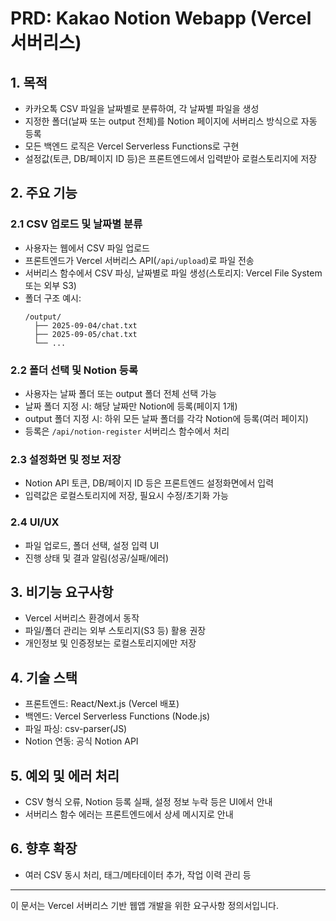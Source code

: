 # PRD: Kakao Notion Webapp (Vercel 서버리스)

## 1. 목적
- 카카오톡 CSV 파일을 날짜별로 분류하여, 각 날짜별 파일을 생성
- 지정한 폴더(날짜 또는 output 전체)를 Notion 페이지에 서버리스 방식으로 자동 등록
- 모든 백엔드 로직은 Vercel Serverless Functions로 구현
- 설정값(토큰, DB/페이지 ID 등)은 프론트엔드에서 입력받아 로컬스토리지에 저장

## 2. 주요 기능

### 2.1 CSV 업로드 및 날짜별 분류
- 사용자는 웹에서 CSV 파일 업로드
- 프론트엔드가 Vercel 서버리스 API(`/api/upload`)로 파일 전송
- 서버리스 함수에서 CSV 파싱, 날짜별로 파일 생성(스토리지: Vercel File System 또는 외부 S3)
- 폴더 구조 예시:
  ```
  /output/
    ├── 2025-09-04/chat.txt
    ├── 2025-09-05/chat.txt
    └── ...
  ```

### 2.2 폴더 선택 및 Notion 등록
- 사용자는 날짜 폴더 또는 output 폴더 전체 선택 가능
- 날짜 폴더 지정 시: 해당 날짜만 Notion에 등록(페이지 1개)
- output 폴더 지정 시: 하위 모든 날짜 폴더를 각각 Notion에 등록(여러 페이지)
- 등록은 `/api/notion-register` 서버리스 함수에서 처리

### 2.3 설정화면 및 정보 저장
- Notion API 토큰, DB/페이지 ID 등은 프론트엔드 설정화면에서 입력
- 입력값은 로컬스토리지에 저장, 필요시 수정/초기화 가능

### 2.4 UI/UX
- 파일 업로드, 폴더 선택, 설정 입력 UI
- 진행 상태 및 결과 알림(성공/실패/에러)

## 3. 비기능 요구사항
- Vercel 서버리스 환경에서 동작
- 파일/폴더 관리는 외부 스토리지(S3 등) 활용 권장
- 개인정보 및 인증정보는 로컬스토리지에만 저장

## 4. 기술 스택
- 프론트엔드: React/Next.js (Vercel 배포)
- 백엔드: Vercel Serverless Functions (Node.js)
- 파일 파싱: csv-parser(JS)
- Notion 연동: 공식 Notion API

## 5. 예외 및 에러 처리
- CSV 형식 오류, Notion 등록 실패, 설정 정보 누락 등은 UI에서 안내
- 서버리스 함수 에러는 프론트엔드에서 상세 메시지로 안내

## 6. 향후 확장
- 여러 CSV 동시 처리, 태그/메타데이터 추가, 작업 이력 관리 등

---
이 문서는 Vercel 서버리스 기반 웹앱 개발을 위한 요구사항 정의서입니다.
